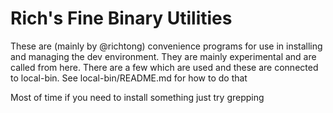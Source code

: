 # Rich's Fine Binary Utilities

These are (mainly by @richtong) convenience programs for use in installing and
managing the dev environment. They are mainly experimental and are called from here.
There are a few which are used and these are connected to local-bin. See
local-bin/README.md for how to do that

Most of time if you need to install something just try grepping
